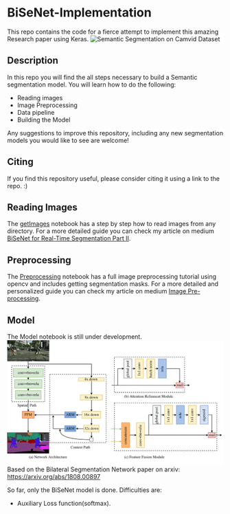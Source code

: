 # BiSeNet-Implementation
This repo contains the code for a fierce attempt to implement this amazing Research paper using Keras.
![Semantic Segmentation on Camvid Dataset](https://github.com/Blaizzy/BiSeNet-Implementation/blob/master/semseg.gif "Semantic Segmentation on Camvid Dataset")


Description
-
In this repo you will find the all steps necessary to build a Semantic segmentation model.
You will learn how to do the following:
   - Reading images
   - Image Preprocessing
   - Data pipeline
   - Building the Model

Any suggestions to improve this repository, including any new segmentation models you would like to see are welcome!

Citing
-
If you find this repository useful, please consider citing it using a link to the repo. :)

Reading Images
-
The [getImages](https://github.com/Blaizzy/BiSeNet-Implementation/blob/master/getImages.ipynb) notebook has a step by step how to read images from any directory. For a more detailed guide you can check my article on medium [BiSeNet for Real-Time Segmentation Part II](https://medium.com/@prince.canuma/bisenet-for-real-time-segmentation-part-ii-32e189a4aed5).

Preprocessing
-
The [Preprocessing](https://github.com/Blaizzy/BiSeNet-Implementation/blob/master/Preprocessing.ipynb) notebook has a full image preprocessing tutorial using opencv and includes getting segmentation masks. For a more detailed and personalized guide you can check my article on medium [Image Pre-processing](https://towardsdatascience.com/image-pre-processing-c1aec0be3edf).

Model
-
The Model notebook is still under development.
![BiSeNet](https://github.com/Blaizzy/BiSeNet-Implementation/blob/master/bisenet.png "BiSeNet")
Based on the Bilateral Segmentation Network paper on arxiv:
https://arxiv.org/abs/1808.00897

So far, only the BiSeNet model is done.
Difficulties are:
   - Auxiliary Loss function(softmax). 
